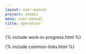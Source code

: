 ```yaml
---
layout: user-manual
project: atomix
menu: user-manual
title: Operation
---
```


{% include work-in-progress.html %}

{% include common-links.html %}
